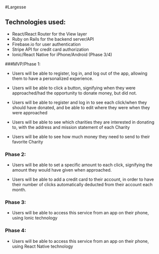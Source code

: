 #Largesse

## Technologies used:

- React/React Router for the View layer
- Ruby on Rails for the backend server/API
- Firebase.io for user authentication
- Stripe API for credit card authorization
- Ionic/React Native for iPhone/Android (Phase 3/4)

###MVP/Phase 1:
- Users will be able to register, log in, and log out of the app, allowing them to have a personalized experience.

- Users will be able to click a button, signifying when they were approached/had the opportunity to donate money, but did not.

- Users will be able to register and log in to see each click/when they should have donated, and be able to edit where they were when they were approached

- Users will be able to see which charities they are interested in donating to, with the address and mission statement of each Charity

- Users will be able to see how much money they need to send to their favorite Charity

### Phase 2:

- Users will be able to set a specific amount to each click, signifying the amount they would have given when approached.

- Users will be able to add a credit card to their account, in order to have their number of clicks automatically deducted from their account each month.

### Phase 3:

- Users will be able to access this service from an app on their phone, using Ionic technology

### Phase 4:

- Users will be able to access this service from an app on their phone, using React Native technology
